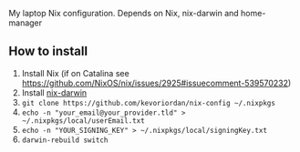 My laptop Nix configuration. Depends on Nix, nix-darwin and home-manager

## How to install
1. Install Nix (if on Catalina see https://github.com/NixOS/nix/issues/2925#issuecomment-539570232) 
2. Install [nix-darwin](https://github.com/LnL7/nix-darwin/) 
3. `git clone https://github.com/kevoriordan/nix-config ~/.nixpkgs`
4. `echo -n "your_email@your_provider.tld" > ~/.nixpkgs/local/userEmail.txt`
5. `echo -n "YOUR_SIGNING_KEY" > ~/.nixpkgs/local/signingKey.txt`
6. `darwin-rebuild switch`
